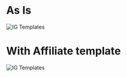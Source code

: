# As Is
![IG Templates](http://www.plantuml.com/plantuml/proxy?cache=no&src=https://raw.githubusercontent.com/costateixeira/ig_templates/master/templates.pu)

# With Affiliate template
![IG Templates](http://www.plantuml.com/plantuml/proxy?cache=no&src=https://raw.githubusercontent.com/costateixeira/ig_templates/master/affiliate-templates.pu)
